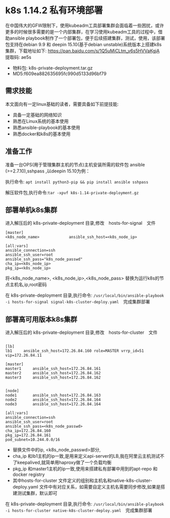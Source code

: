 # k8s 1.14.2 私有环境部署

在中国伟大的GFW限制下，使用kubeadm工具部署集群会面临着一些困扰，或许更多的时候很多需要的是一个内部集群，在学习使用kubeadm工具的过程中，借助ansible playbook制作了一个部署包，便于后续搭建集群，测试，使用，该部署包支持在debian 9.9 和 deepin 15.10(基于debian unstable)系统版本上搭建k8s集群，下载地址如下: https://pan.baidu.com/s/1Q5uMiCLtm_v6s5HVVaKgjA 提取码: ae5s  

* 物料包: k8s-private-deployment.tar.gz
* MD5:f609ea882635695fc990d5133d96bf79  

## 需求技能

本文面向有一定linux基础的读者，需要具备如下前提技能:

* 具备一定基础的网络知识
* 熟悉在Linux系统的基本使用
* 熟悉ansible-playbook的基本使用
* 熟悉docker和k8s的基本使用

## 准备工作

准备一台OPS(用于管理集群主机的节点)主机安装所需的软件包 ansible (>=2.7.10),sshpass ,以deepin 15.10为例：

执行命令: `apt install python3-pip && pip install ansible sshpass` 

解压软件包,执行命令:`tar -xpvf k8s-1.14-private-deployment.gz`


## 部署单机k8s集群

进入解压后的 k8s-private-deployment 目录,修改　hosts-for-signal　文件

```
[master]
<k8s_node_name>             ansible_ssh_host=<k8s_node_ip>

[all:vars]
ansible_connection=ssh
ansible_ssh_user=root
ansible_ssh_pass="k8s_node_passwd"
cha_ip=<k8s_node_ip>
pkg_ip=<k8s_node_ip>
```

将<k8s_node_name>, <k8s_node_ip>,<k8s_node_pass> 替换为运行k8s的节点主机名,ip,root密码

在 k8s-private-deployment 目录,执行命令: `/usr/local/bin/ansible-playbook -i hosts-for-signal signal-k8s-cluster-deploy.yaml`　完成集群部署

## 部署高可用版本k8s集群

进入解压后的 k8s-private-deployment 目录,修改　hosts-for-cluster　文件

```

[lb]
lb1		ansible_ssh_host=172.26.84.160 role=MASTER vrrp_id=51 vip=172.26.84.11

[master]
master1		ansible_ssh_host=172.26.84.161 
master2		ansible_ssh_host=172.26.84.162
master3		ansible_ssh_host=172.26.84.162


[node]
node1		ansible_ssh_host=172.26.84.163
node2		ansible_ssh_host=172.26.84.164
node3		ansible_ssh_host=172.26.84.164

[all:vars]
ansible_connection=ssh
ansible_ssh_user=root
ansible_ssh_pass=<k8s_node_passwd>
cha_ip=172.26.84.160
pkg_ip=172.26.84.161
pod_subnet=10.244.0.0/16
```

* 替换文件中的ip, <k8s_node_passwd>部分,
* cha_ip 和lb1主机的ip一致,是用来定义api-server的LB,我在阿里云主机测试不了keepalived,就简单用haproxy做了一个负载均衡
* pkg_ip 和master1主机的ip一致,使用来搭建私有部署中用到的apt-repo 和docker registry 
* 其中hosts-for-cluster 文件定义的组别和主机名和native-k8s-cluster-deploy.yaml 文件中有对应关系，如需要自定义主机名需要同步修改,如果是搭建测试集群，默认即可

在 k8s-private-deployment 目录,执行命令: `/usr/local/bin/ansible-playbook -i hosts-for-cluster native-k8s-cluster-deploy.yaml`　完成集群部署
